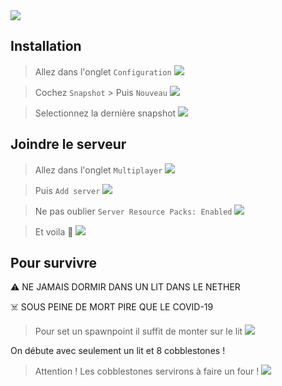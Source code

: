 <img src='https://panel.omgserv.com/banner/275081' />

## Installation

> Allez dans l'onglet `Configuration`
> ![](https://i.imgur.com/A3Vo85v.png)

> Cochez `Snapshot` > Puis `Nouveau`
> ![](https://i.imgur.com/3A7vwZU.png)

> Selectionnez la dernière snapshot
> ![](https://i.imgur.com/sdICjCn.png)


## Joindre le serveur

> Allez dans l'onglet `Multiplayer`
> ![](https://i.imgur.com/L0YoMzp.png)

> Puis `Add server`
> ![](https://i.imgur.com/4OQjllm.png)

> Ne pas oublier `Server Resource Packs: Enabled`
![](https://i.imgur.com/5CpXHyN.png)

> Et voila 🥳
![](https://i.imgur.com/TNgNHI2.png)

## Pour survivre

⚠️ NE JAMAIS DORMIR DANS UN LIT DANS LE NETHER

☠️ SOUS PEINE DE MORT PIRE QUE LE COVID-19

> Pour set un spawnpoint il suffit de monter sur le lit
![](https://i.imgur.com/ooVMWpB.png)


On débute avec seulement un lit et 8 cobblestones !

> Attention ! Les cobblestones servirons à faire un four !
![](https://i.imgur.com/ckXuASk.png)
